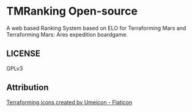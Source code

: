 # <a name="README"> TMRanking Open-source

A web based Ranking System based on ELO for Terraforming Mars and Terraforming Mars: Ares expedition boardgame.

## LICENSE

GPLv3

## Attribution

<a href="https://www.flaticon.com/free-icons/terraforming" title="terraforming icons">Terraforming icons created by Umeicon - Flaticon</a>
